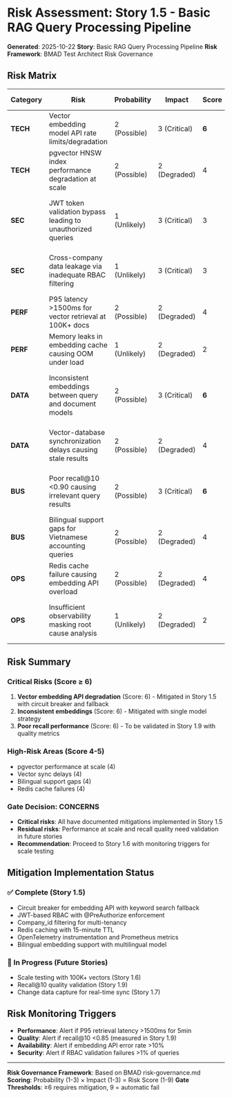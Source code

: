 # Risk Assessment: Story 1.5 - Basic RAG Query Processing Pipeline

**Generated**: 2025-10-22
**Story**: Basic RAG Query Processing Pipeline
**Risk Framework**: BMAD Test Architect Risk Governance

## Risk Matrix

| Category | Risk | Probability | Impact | Score | Owner | Mitigation Plan | Deadline |
|----------|------|-------------|---------|-------|---------|----------------|----------|
| **TECH** | Vector embedding model API rate limits/degradation | 2 (Possible) | 3 (Critical) | **6** | LLM Team | Circuit breaker + Redis cache + keyword fallback | Story 1.5 complete |
| **TECH** | pgvector HNSW index performance degradation at scale | 2 (Possible) | 2 (Degraded) | 4 | Infrastructure | Monitoring + index rebuild triggers + query optimization | Story 1.6 |
| **SEC** | JWT token validation bypass leading to unauthorized queries | 1 (Unlikely) | 3 (Critical) | 3 | Security | Spring Security @PreAuthorize + comprehensive JWT tests | Story 1.5 complete |
| **SEC** | Cross-company data leakage via inadequate RBAC filtering | 1 (Unlikely) | 3 (Critical) | 3 | Security | Mandatory company_id filter + integration tests | Story 1.5 complete |
| **PERF** | P95 latency >1500ms for vector retrieval at 100K+ docs | 2 (Possible) | 2 (Degraded) | 4 | Performance | pgvector optimization + performance monitoring | Story 1.5 complete |
| **PERF** | Memory leaks in embedding cache causing OOM under load | 1 (Unlikely) | 2 (Degraded) | 2 | Performance | Redis TTL monitoring + memory usage alerts | Story 1.6 |
| **DATA** | Inconsistent embeddings between query and document models | 2 (Possible) | 3 (Critical) | **6** | Data Engineering | Same embedding model + version consistency checks | Story 1.5 complete |
| **DATA** | Vector-database synchronization delays causing stale results | 2 (Possible) | 2 (Degraded) | 4 | Data Engineering | Change data capture + incremental sync monitoring | Story 1.7 |
| **BUS** | Poor recall@10 <0.90 causing irrelevant query results | 2 (Possible) | 3 (Critical) | **6** | Product | Recall monitoring + A/B testing + embedding model tuning | Story 1.9 |
| **BUS** | Bilingual support gaps for Vietnamese accounting queries | 2 (Possible) | 2 (Degraded) | 4 | Product | Language detection + localized test queries | Story 1.5 complete |
| **OPS** | Redis cache failure causing embedding API overload | 2 (Possible) | 2 (Degraded) | 4 | Operations | Redis HA + graceful degradation + alerting | Story 1.6 |
| **OPS** | Insufficient observability masking root cause analysis | 1 (Unlikely) | 2 (Degraded) | 2 | Operations | OpenTelemetry + structured logs + Prometheus metrics | Story 1.5 complete |

## Risk Summary

### Critical Risks (Score ≥ 6)
1. **Vector embedding API degradation** (Score: 6) - Mitigated in Story 1.5 with circuit breaker and fallback
2. **Inconsistent embeddings** (Score: 6) - Mitigated with single model strategy
3. **Poor recall performance** (Score: 6) - To be validated in Story 1.9 with quality metrics

### High-Risk Areas (Score 4-5)
- pgvector performance at scale (4)
- Vector sync delays (4)
- Bilingual support gaps (4)
- Redis cache failures (4)

### Gate Decision: **CONCERNS**
- **Critical risks**: All have documented mitigations implemented in Story 1.5
- **Residual risks**: Performance at scale and recall quality need validation in future stories
- **Recommendation**: Proceed to Story 1.6 with monitoring triggers for scale testing

## Mitigation Implementation Status

### ✅ Complete (Story 1.5)
- Circuit breaker for embedding API with keyword search fallback
- JWT-based RBAC with @PreAuthorize enforcement
- Company_id filtering for multi-tenancy
- Redis caching with 15-minute TTL
- OpenTelemetry instrumentation and Prometheus metrics
- Bilingual embedding support with multilingual model

### 🔄 In Progress (Future Stories)
- Scale testing with 100K+ vectors (Story 1.6)
- Recall@10 quality validation (Story 1.9)
- Change data capture for real-time sync (Story 1.7)

## Risk Monitoring Triggers

- **Performance**: Alert if P95 retrieval latency >1500ms for 5min
- **Quality**: Alert if recall@10 <0.85 (measured in Story 1.9)
- **Availability**: Alert if embedding API error rate >10%
- **Security**: Alert if RBAC validation failures >1% of queries

---
**Risk Governance Framework**: Based on BMAD risk-governance.md
**Scoring**: Probability (1-3) × Impact (1-3) = Risk Score (1-9)
**Gate Thresholds**: ≥6 requires mitigation, 9 = automatic fail